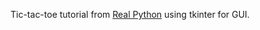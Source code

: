 Tic-tac-toe tutorial from [Real Python](https://realpython.com/tic-tac-toe-python/) using tkinter for GUI.
